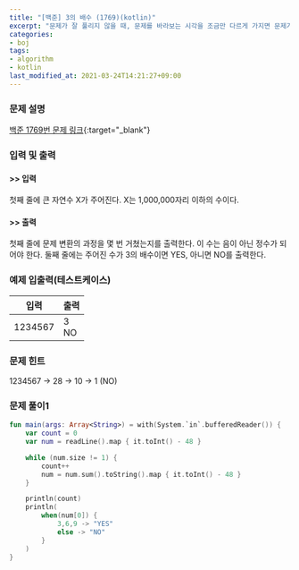 ```yaml
---
title: "[백준] 3의 배수 (1769)(kotlin)"
excerpt: "문제가 잘 풀리지 않을 때, 문제를 바라보는 시각을 조금만 다르게 가지면 문제가 쉽게 풀리는 경험을 종종 해 보았을 것이다."
categories:
- boj
tags:
- algorithm
- kotlin
last_modified_at: 2021-03-24T14:21:27+09:00
---
```



### 문제 설명
[백준 1769번 문제 링크](https://www.acmicpc.net/problem/1769#description){:target="_blank"}




### 입력 및 출력
#### >> 입력
첫째 줄에 큰 자연수 X가 주어진다. X는 1,000,000자리 이하의 수이다.



#### >> 출력
첫째 줄에 문제 변환의 과정을 몇 번 거쳤는지를 출력한다. 이 수는 음이 아닌 정수가 되어야 한다. 둘째 줄에는 주어진 수가 3의 배수이면 YES, 아니면 NO를 출력한다.





### 예제 입출력(테스트케이스)


|입력|출력|
|-----|------|
|1234567|3<br>NO|




### 문제 힌트


1234567 \-> 28 \-> 10 \-> 1 (NO)




### 문제 풀이1
```kotlin
fun main(args: Array<String>) = with(System.`in`.bufferedReader()) {
    var count = 0
    var num = readLine().map { it.toInt() - 48 }

    while (num.size != 1) {
        count++
        num = num.sum().toString().map { it.toInt() - 48 }
    }

    println(count)
    println(
        when(num[0]) {
            3,6,9 -> "YES"
            else -> "NO"
        }
    )
}
```